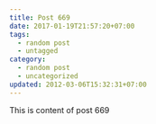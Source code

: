 ```yaml
---
title: Post 669
date: 2017-01-19T21:57:20+07:00
tags:
  - random post
  - untagged
category:
  - random post
  - uncategorized
updated: 2012-03-06T15:32:31+07:00
---
```

This is content of post 669